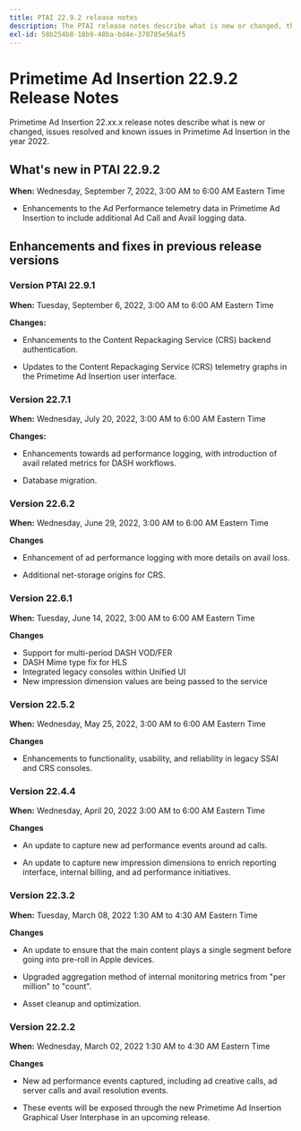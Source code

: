 ```yaml
---
title: PTAI 22.9.2 release notes
description: The PTAI release notes describe what is new or changed, the resolved and known issues in Primetime Ad Insertion in the year 2022.
exl-id: 58b254b8-18b9-48ba-bd4e-378785e56af5
---
```

# Primetime Ad Insertion 22.9.2 Release Notes

Primetime Ad Insertion 22.xx.x release notes describe what is new or changed, issues resolved and known issues in Primetime Ad Insertion in the year 2022.

## What's new in PTAI 22.9.2

**When:** Wednesday, September 7, 2022, 3:00 AM to 6:00 AM Eastern Time

* Enhancements to the Ad Performance telemetry data in Primetime Ad Insertion to include additional Ad Call and Avail logging data.

## Enhancements and fixes in previous release versions

### Version PTAI 22.9.1

**When:** Tuesday, September 6, 2022, 3:00 AM to 6:00 AM Eastern Time

**Changes:**

*   Enhancements to the Content Repackaging Service (CRS) backend authentication.

*   Updates to the Content Repackaging Service (CRS) telemetry graphs in the Primetime Ad Insertion  user interface.

### Version 22.7.1

**When:** Wednesday, July 20, 2022, 3:00 AM to 6:00 AM Eastern Time

**Changes:**

*   Enhancements towards ad performance logging, with introduction of avail related metrics for DASH workflows.

*   Database migration.

### Version 22.6.2

**When:** Wednesday, June 29, 2022, 3:00 AM to 6:00 AM Eastern Time

**Changes**

*   Enhancement of ad performance logging with more details on avail loss.

*   Additional net-storage origins for CRS.

### Version 22.6.1

**When:** Tuesday, June 14, 2022, 3:00  AM to 6:00 AM Eastern Time

**Changes**

* Support for multi-period DASH VOD/FER
* DASH Mime type fix for HLS
* Integrated legacy consoles within Unified UI
* New impression dimension values are being passed to the service

### Version 22.5.2

**When:** Wednesday, May 25, 2022, 3:00 AM to 6:00 AM Eastern Time

**Changes**

* Enhancements to functionality, usability, and reliability in legacy SSAI and CRS consoles.

### Version 22.4.4

**When:** Wednesday, April 20, 2022 3:00 AM to 6:00 AM Eastern Time

**Changes**

* An update to capture new ad performance events around ad calls.

* An update to capture new impression dimensions to enrich reporting interface, internal billing, and ad performance initiatives.

### Version 22.3.2

**When:** Tuesday, March 08, 2022 1:30 AM to 4:30 AM Eastern Time

**Changes**

* An update to ensure that the main content plays a single segment before going into pre-roll in Apple devices.

* Upgraded aggregation method of internal monitoring metrics from "per million" to "count".

* Asset cleanup and optimization.

### Version 22.2.2

**When:** Wednesday, March 02, 2022 1:30 AM to 4:30 AM Eastern Time

**Changes**

* New ad performance events captured, including ad creative calls, ad server calls and avail resolution events.

* These events will be exposed through the new Primetime Ad Insertion Graphical User Interphase in an upcoming release.
